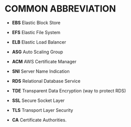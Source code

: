# COMMON ABBREVIATION

- **EBS** Elastic Block Store
- **EFS** Elastic File System
- **ELB** Elastic Load Balancer
- **ASG** Auto Scaling Group
- **ACM** AWS Certificate Manager
- **SNI** Server Name Indication
- **RDS** Relational Database Service
- **TDE** Transparent Data Encryption (way to protect RDS)

- **SSL** Secure Socket Layer
- **TLS** Transport Layer Security
- **CA** Certificate Authorities.
